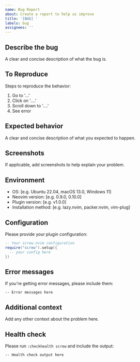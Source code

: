 ```yaml
---
name: Bug Report
about: Create a report to help us improve
title: '[BUG] '
labels: bug
assignees: ''
---
```


## Describe the bug
A clear and concise description of what the bug is.

## To Reproduce
Steps to reproduce the behavior:
1. Go to '...'
2. Click on '....'
3. Scroll down to '....'
4. See error

## Expected behavior
A clear and concise description of what you expected to happen.

## Screenshots
If applicable, add screenshots to help explain your problem.

## Environment
- OS: [e.g. Ubuntu 22.04, macOS 13.0, Windows 11]
- Neovim version: [e.g. 0.9.0, 0.10.0]
- Plugin version: [e.g. v1.0.0]
- Installation method: [e.g. lazy.nvim, packer.nvim, vim-plug]

## Configuration
Please provide your plugin configuration:

```lua
-- Your screw.nvim configuration
require("screw").setup({
  -- your config here
})
```

## Error messages
If you're getting error messages, please include them:

```
-- Error messages here
```

## Additional context
Add any other context about the problem here.

## Health check
Please run `:checkhealth screw` and include the output:

```
-- Health check output here
```